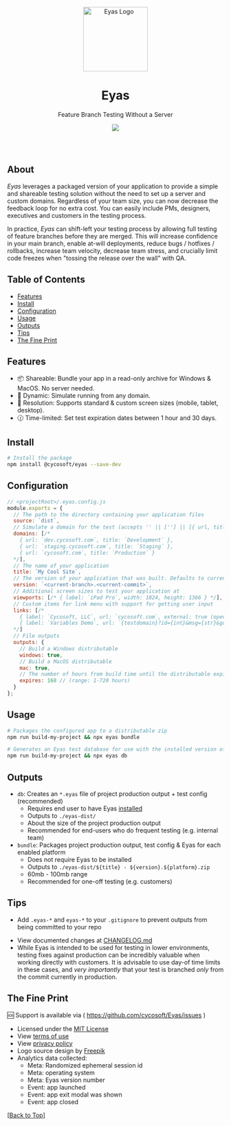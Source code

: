 <p align="center">
	<a href="https://cycosoft.com/">
		<img src="https://cycosoft.com/eyas/logo.svg" alt="Eyas Logo" width="150px" height="150px">
	</a>
</p>

<div align="center">
  <h1>Eyas</h1>
</div>
<p align="center">Feature Branch Testing Without a Server</p>

<p align="center">
  <a href="https://www.npmjs.com/package/@cycosoft/eyas">
    <img src="https://img.shields.io/npm/v/@cycosoft/eyas?color=6988e6&label=version">
  </a>
</p>

<br />
<br />

## About

_Eyas_ leverages a packaged version of your application to provide a simple and shareable testing solution without the need to set up a server and custom domains. Regardless of your team size, you can now decrease the feedback loop for no extra cost. You can easily include PMs, designers, executives and customers in the testing process.

In practice, _Eyas_ can shift-left your testing process by allowing full testing of feature branches before they are merged. This will increase confidence in your main branch, enable at-will deployments, reduce bugs / hotfixes / rollbacks, increase team velocity, decrease team stress, and crucially limit code freezes when "tossing the release over the wall" with QA.

## Table of Contents

- [Features](#features)
- [Install](#install)
- [Configuration](#configuration)
- [Usage](#usage)
- [Outputs](#outputs)
- [Tips](#tips)
- [The Fine Print](#the-fine-print)

## Features

- 📦 Shareable: Bundle your app in a read-only archive for Windows & MacOS. No server needed.
- 🔗 Dynamic: Simulate running from any domain.
- 📏 Resolution: Supports standard & custom screen sizes (mobile, tablet, desktop).
- 🕜 Time-limited: Set test expiration dates between 1 hour and 30 days.

## Install

```bash
# Install the package
npm install @cycosoft/eyas --save-dev
```

## Configuration

```js
// <projectRoot>/.eyas.config.js
module.exports = {
  // The path to the directory containing your application files
  source: `dist`,
  // Simulate a domain for the test (accepts '' || [''] || [{ url, title }])
  domains: [/*
    { url: `dev.cycosoft.com`, title: `Development` },
    { url: `staging.cycosoft.com`, title: `Staging` },
    { url: `cycosoft.com`, title: `Production` }
  */],
  // The name of your application
  title: `My Cool Site`,
  // The version of your application that was built. Defaults to current branch name.
  version: `<current-branch>.<current-commit>`,
  // Additional screen sizes to test your application at
  viewports: [/* { label: `iPad Pro`, width: 1024, height: 1366 } */],
  // Custom items for link menu with support for getting user input
  links: [/*
    { label: `Cycosoft, LLC`, url: `cycosoft.com`, external: true (open in browser) },
    { label: `Variables Demo`, url: `{testdomain}?id={int}&msg={str}&go={bool}&list={item1|item2|}` }
  */]
  // File outputs
  outputs: {
    // Build a Windows distributable
    windows: true,
    // Build a MacOS distributable
    mac: true,
    // The number of hours from build time until the distributable expires
    expires: 168 // (range: 1-720 hours)
  }
};
```

## Usage

```bash
# Packages the configured app to a distributable zip
npm run build-my-project && npx eyas bundle
```

```bash
# Generates an Eyas test database for use with the installed version of Eyas
npm run build-my-project && npx eyas db
```

## Outputs

- `db`: Creates an `*.eyas` file of project production output + test config (recommended)
  - Requires end user to have Eyas [installed](https://github.com/cycosoft/Eyas/releases)
  - Outputs to `./eyas-dist/`
  - About the size of the project production output
  - Recommended for end-users who do frequent testing (e.g. internal team)
- `bundle`: Packages project production output, test config & Eyas for each enabled platform
  - Does not require Eyas to be installed
  - Outputs to `./eyas-dist/${title} - ${version}.${platform}.zip`
  - 60mb - 100mb range
  - Recommended for one-off testing (e.g. customers)

## Tips

- Add `.eyas-*` and `eyas-*` to your `.gitignore` to prevent outputs from being committed to your repo
<!-- - If your app is using a custom domain and you'd like to test it in your browser via Eyas, you will need to add the domain to your `etc/hosts` file. See [this guide](https://www.ephost.com/account/index.php/knowledgebase/232/How-to-edit-your-Host-file.html) (no affiliation) for more information. -->
- View documented changes at [CHANGELOG.md](CHANGELOG.md)
- While Eyas is intended to be used for testing in lower environments, testing fixes against production can be incredibly valuable when working directly with customers. It is advisable to use day-of time limits in these cases, and _very importantly_ that your test is branched *only* from the commit currently in production.

## The Fine Print

🆘 Support is available via ( https://github.com/cycosoft/Eyas/issues )

- Licensed under the [MIT License](LICENSE.TXT)
- View [terms of use](https://cycosoft.com/eyas/terms)
- View [privacy policy](https://cycosoft.com/eyas/privacy)
- Logo source design by [Freepik](https://www.freepik.com/free-vector/eagle-logo-design-template_45007164.htm)
- Analytics data collected:
  - Meta: Randomized ephemeral session id
  - Meta: operating system
  - Meta: Eyas version number
  - Event: app launched
  - Event: app exit modal was shown
  - Event: app closed

[[Back to Top](#table-of-contents)]

